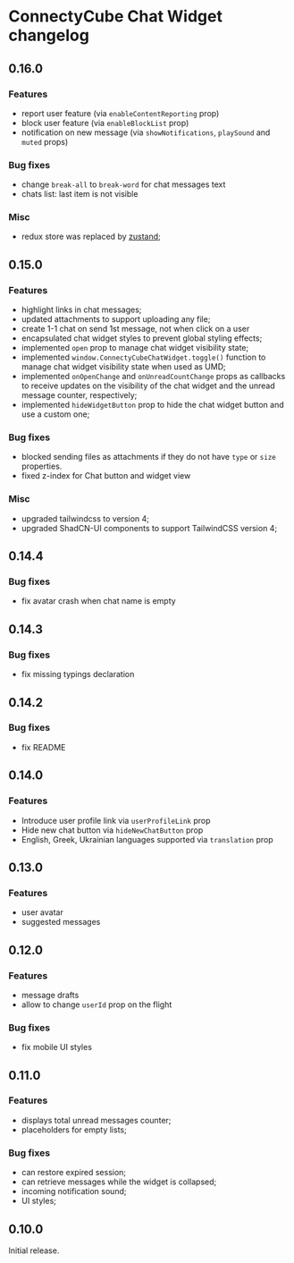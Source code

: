 # ConnectyCube Chat Widget changelog

## 0.16.0

### Features

- report user feature (via `enableContentReporting` prop)
- block user feature (via `enableBlockList` prop)
- notification on new message (via `showNotifications`, `playSound` and `muted` props)

### Bug fixes

- change `break-all` to `break-word` for chat messages text
- chats list: last item is not visible

### Misc

- redux store was replaced by [zustand](https://github.com/pmndrs/zustand);

## 0.15.0

### Features

- highlight links in chat messages;
- updated attachments to support uploading any file;
- create 1-1 chat on send 1st message, not when click on a user
- encapsulated chat widget styles to prevent global styling effects;
- implemented `open` prop to manage chat widget visibility state;
- implemented `window.ConnectyCubeChatWidget.toggle()` function to manage chat widget visibility state when used as UMD;
- implemented `onOpenChange` and `onUnreadCountChange` props as callbacks to receive updates on the visibility of the chat widget and the unread message counter, respectively;
- implemented `hideWidgetButton` prop to hide the chat widget button and use a custom one;

### Bug fixes

- blocked sending files as attachments if they do not have `type` or `size` properties.
- fixed z-index for Chat button and widget view

### Misc

- upgraded tailwindcss to version 4;
- upgraded ShadCN-UI components to support TailwindCSS version 4;

## 0.14.4

### Bug fixes

- fix avatar crash when chat name is empty
  
## 0.14.3

### Bug fixes

- fix missing typings declaration

## 0.14.2

### Bug fixes

- fix README

## 0.14.0

### Features

- Introduce user profile link via `userProfileLink` prop
- Hide new chat button via `hideNewChatButton` prop
- English, Greek, Ukrainian languages supported via `translation` prop

## 0.13.0

### Features

- user avatar
- suggested messages

## 0.12.0

### Features

- message drafts
- allow to change `userId` prop on the flight

### Bug fixes

- fix mobile UI styles

## 0.11.0

### Features

- displays total unread messages counter;
- placeholders for empty lists;

### Bug fixes

- can restore expired session;
- can retrieve messages while the widget is collapsed;
- incoming notification sound;
- UI styles;

## 0.10.0

Initial release.
